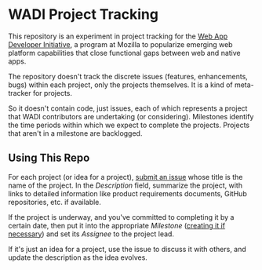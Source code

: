 # WADI Project Tracking

This repository is an experiment in project tracking for the [Web App Developer Initiative](https://wiki.mozilla.org/Apps), a program at Mozilla to popularize emerging web platform capabilities that close functional gaps between web and native apps.

The repository doesn't track the discrete issues (features, enhancements, bugs) within each project, only the projects themselves. It is a kind of meta-tracker for projects.

So it doesn't contain code, just issues, each of which represents a project that WADI contributors are undertaking (or considering). Milestones identify the time periods within which we expect to complete the projects. Projects that aren't in a milestone are backlogged.

## Using This Repo

For each project (or idea for a project), [submit an issue](https://github.com/mozilla/wadi/issues/new) whose title is the name of the project. In the *Description* field, summarize the project, with links to detailed information like product requirements documents, GitHub repositories, etc. if available.

If the project is underway, and you've committed to completing it by a certain date, then put it into the appropriate *Milestone* ([creating it if necessary](https://github.com/mozilla/wadi/milestones/new)) and set its *Assignee* to the project lead.

If it's just an idea for a project, use the issue to discuss it with others, and update the description as the idea evolves.
